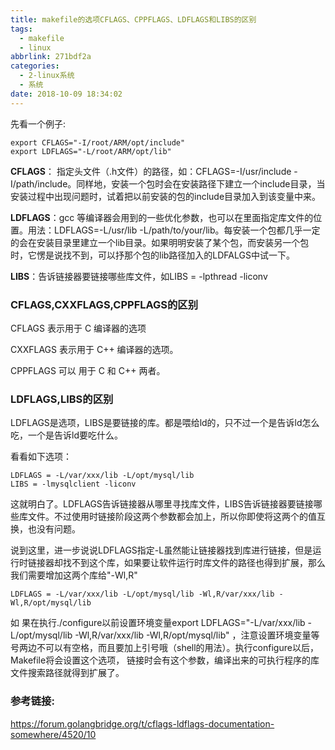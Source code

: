 ```yaml
---
title: makefile的选项CFLAGS、CPPFLAGS、LDFLAGS和LIBS的区别
tags:
  - makefile
  - linux
abbrlink: 271bdf2a
categories:
  - 2-linux系统
  - 系统
date: 2018-10-09 18:34:02
---
```




先看一个例子:

```shell
export CFLAGS="-I/root/ARM/opt/include"
export LDFLAGS="-L/root/ARM/opt/lib"
```



**CFLAGS**： 指定头文件（.h文件）的路径，如：CFLAGS=-I/usr/include -I/path/include。同样地，安装一个包时会在安装路径下建立一个include目录，当安装过程中出现问题时，试着把以前安装的包的include目录加入到该变量中来。

**LDFLAGS**：gcc 等编译器会用到的一些优化参数，也可以在里面指定库文件的位置。用法：LDFLAGS=-L/usr/lib -L/path/to/your/lib。每安装一个包都几乎一定的会在安装目录里建立一个lib目录。如果明明安装了某个包，而安装另一个包时，它愣是说找不到，可以抒那个包的lib路径加入的LDFALGS中试一下。

**LIBS**：告诉链接器要链接哪些库文件，如LIBS = -lpthread -liconv

<!-- more -->

### CFLAGS,CXXFLAGS,CPPFLAGS的区别

CFLAGS 表示用于 C 编译器的选项

CXXFLAGS 表示用于 C++ 编译器的选项。

CPPFLAGS 可以 用于 C 和 C++ 两者。



### LDFLAGS,LIBS的区别

LDFLAGS是选项，LIBS是要链接的库。都是喂给ld的，只不过一个是告诉ld怎么吃，一个是告诉ld要吃什么。

看看如下选项：

```shell
LDFLAGS = -L/var/xxx/lib -L/opt/mysql/lib
LIBS = -lmysqlclient -liconv
```

这就明白了。LDFLAGS告诉链接器从哪里寻找库文件，LIBS告诉链接器要链接哪些库文件。不过使用时链接阶段这两个参数都会加上，所以你即使将这两个的值互换，也没有问题。



说到这里，进一步说说LDFLAGS指定-L虽然能让链接器找到库进行链接，但是运行时链接器却找不到这个库，如果要让软件运行时库文件的路径也得到扩展，那么我们需要增加这两个库给"-Wl,R"

```
LDFLAGS = -L/var/xxx/lib -L/opt/mysql/lib -Wl,R/var/xxx/lib -Wl,R/opt/mysql/lib
```

如 果在执行./configure以前设置环境变量export LDFLAGS="-L/var/xxx/lib -L/opt/mysql/lib -Wl,R/var/xxx/lib -Wl,R/opt/mysql/lib" ，注意设置环境变量等号两边不可以有空格，而且要加上引号哦（shell的用法）。执行configure以后，Makefile将会设置这个选项， 链接时会有这个参数，编译出来的可执行程序的库文件搜索路径就得到扩展了。



### 参考链接:

https://forum.golangbridge.org/t/cflags-ldflags-documentation-somewhere/4520/10